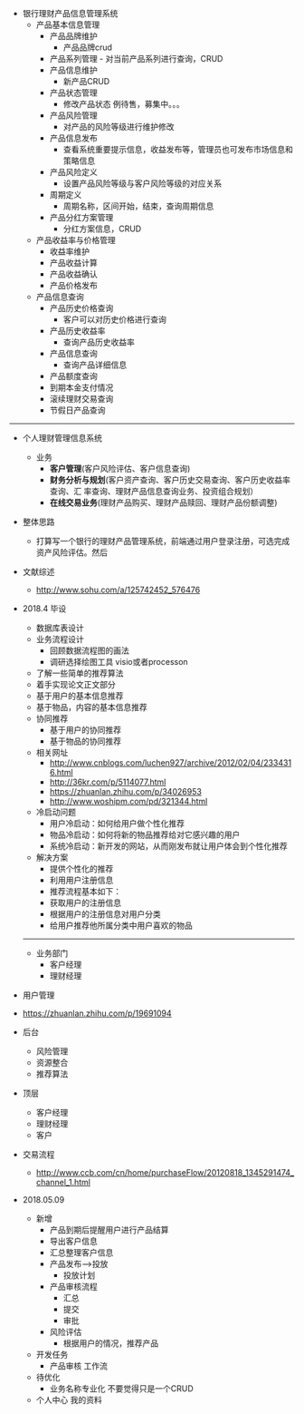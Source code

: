 - 银行理财产品信息管理系统
	- 产品基本信息管理
		- 产品品牌维护
			- 产品品牌crud
		- 产品系列管理
				- 对当前产品系列进行查询，CRUD
		- 产品信息维护
			- 新产品CRUD
		- 产品状态管理
			- 修改产品状态 例待售，募集中。。。
		- 产品风险管理
			- 对产品的风险等级进行维护修改
		- 产品信息发布
			- 查看系统重要提示信息，收益发布等，管理员也可发布市场信息和策略信息
		- 产品风险定义
			- 设置产品风险等级与客户风险等级的对应关系
		- 周期定义
			- 周期名称，区间开始，结束，查询周期信息
		- 产品分红方案管理
			- 分红方案信息，CRUD
	- 产品收益率与价格管理
		- 收益率维护
		- 产品收益计算
		- 产品收益确认
		- 产品价格发布
	- 产品信息查询
		- 产品历史价格查询
			- 客户可以对历史价格进行查询
		- 产品历史收益率
			- 查询产品历史收益率
		- 产品信息查询
			- 查询产品详细信息
		- 产品额度查询
		- 到期本金支付情况
		- 滚续理财交易查询
		- 节假日产品查询
---------------------------------------------------------
- 个人理财管理信息系统
	- 业务
		- **客户管理**(客户风险评估、客户信息查询)
		- **财务分析与规划**(客户资产查询、客户历史交易查询、客户历史收益率查询、汇
		  率查询、理财产品信息查询业务、投资组合规划）
		- **在线交易业务**(理财产品购买、理财产品赎回、理财产品份额调整)
- 整体思路
	- 打算写一个银行的理财产品管理系统，前端通过用户登录注册，可选完成资产风险评估。然后
- 文献综述
	- http://www.sohu.com/a/125742452_576476
- 2018.4 毕设
	- 数据库表设计
	- 业务流程设计 
		- 回顾数据流程图的画法
		- 调研选择绘图工具 visio或者processon
	- 了解一些简单的推荐算法
	- 着手实现论文正文部分
	- 基于用户的基本信息推荐
	- 基于物品，内容的基本信息推荐
	- 协同推荐
		- 基于用户的协同推荐
		- 基于物品的协同推荐
	- 相关网址
		- http://www.cnblogs.com/luchen927/archive/2012/02/04/2334316.html
		- http://36kr.com/p/5114077.html
		- https://zhuanlan.zhihu.com/p/34026953
		- http://www.woshipm.com/pd/321344.html
	- 冷启动问题
		- 用户冷启动：如何给用户做个性化推荐
		- 物品冷启动：如何将新的物品推荐给对它感兴趣的用户
		- 系统冷启动：新开发的网站，从而刚发布就让用户体会到个性化推荐
	- 解决方案
		- 提供个性化的推荐
		- 利用用户注册信息
		- 推荐流程基本如下：
		- 获取用户的注册信息
		- 根据用户的注册信息对用户分类
		- 给用户推荐他所属分类中用户喜欢的物品
		
	-----------------------------------

	
	- 业务部门
		- 客户经理
		- 理财经理
- 用户管理


- https://zhuanlan.zhihu.com/p/19691094

- 后台
	- 风险管理
	- 资源整合
	- 推荐算法
- 顶层
	- 客户经理
	- 理财经理
	- 客户
- 交易流程
	- http://www.ccb.com/cn/home/purchaseFlow/20120818_1345291474_channel_1.html

- 2018.05.09
	- 新增 
		- 产品到期后提醒用户进行产品结算
		- 导出客户信息
		- 汇总整理客户信息
		- 产品发布-->投放
			- 投放计划
		- 产品审核流程
			- 汇总
			- 提交
			- 审批
		- 风险评估
			- 根据用户的情况，推荐产品
	- 开发任务
		- 产品审核 工作流
	- 待优化
		- 业务名称专业化 不要觉得只是一个CRUD
	- 个人中心 我的资料

